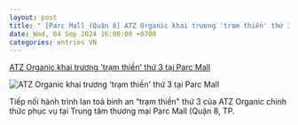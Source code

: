 ```yaml
---
layout: post
title: " [Parc Mall (Quận 8] ATZ Organic khai trương 'trạm thiền' thứ 3 tại Parc Mall"
date: Wed, 04 Sep 2024 16:00:00 +0700
categories: entries VN
---
```

[ATZ Organic khai trương 'trạm thiền' thứ 3 tại Parc Mall](https://nguoidothi.net.vn/thien-45074.html)

![ATZ Organic khai trương 'trạm thiền' thứ 3 tại Parc Mall](https://uploads.nguoidothi.net.vn/Avatar/l_a481a67f-5a9b-41d7-95a1-e536eef31262.jpg)

Tiếp nối hành trình lan toả bình an “trạm thiền" thứ 3 của ATZ Organic chính thức phục vụ tại Trung tâm thương mại Parc Mall (Quận 8, TP.

